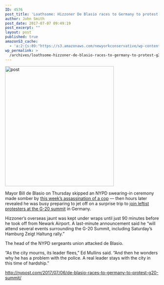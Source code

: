 ```yaml
---
ID: 4576
post_title: 'Loathsome: Hizzoner De Blasio races to Germany to protest G20 summit'
author: John Smith
post_date: 2017-07-07 09:49:19
post_excerpt: ""
layout: post
published: true
amazonS3_cache:
  - 'a:2:{s:89:"https://s3.amazonaws.com/newyorkconservative/wp-content/uploads/2017/07/07094816/post.jpg";s:4:"4577";s:71:"https://www.newyorkconservative.com/wp-content/uploads/2017/07/post.jpg";s:4:"4577";}'
wp_permalink: >
  /archives/loathsome-hizzoner-de-blasio-races-to-germany-to-protest-g20-summit/
---
```

<a href="https://www.newyorkconservative.com/wp-content/uploads/2017/07/post.jpg"><img class="alignnone  wp-image-4577" src="https://www.newyorkconservative.com/wp-content/uploads/2017/07/post.jpg" alt="post" width="356" height="393" /></a>

Mayor Bill de Blasio on Thursday skipped an NYPD swearing-in ceremony made somber by <a href="http://nypost.com/2017/07/05/nypd-officer-shot-on-duty-in-critical-condition/">this week’s assassination of a cop</a> — then hours later revealed he was busy preparing to jet off on a surprise trip to <a href="https://thenypost.wordpress.com/2017/07/06/protesters-wreak-havoc-ahead-of-g20-summit-in-germany">join leftist protesters at the G-20 summit</a> in Germany.

Hizzoner’s overseas jaunt was kept under wraps until just 90 minutes before he took off from Newark Airport. A last-minute announcement said he “will attend several events surrounding the G-20 Summit, including Saturday’s Hamburg Zeigt Haltung rally.”

The head of the NYPD sergeants union attacked de Blasio.

“As the city mourns, its leader flees,” Ed Mullins said. “And then he wonders why he has a problem with the police. A real leader stays with the city in this time of hardship.”

<a href="http://nypost.com/2017/07/06/de-blasio-races-to-germany-to-protest-g20-summit/">http://nypost.com/2017/07/06/de-blasio-races-to-germany-to-protest-g20-summit/</a>

&nbsp;
